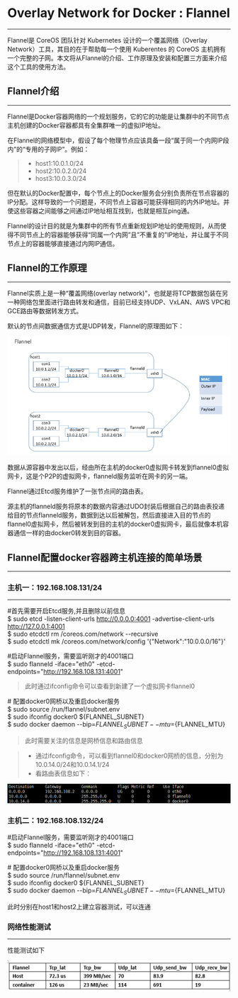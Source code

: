 # Overlay Network for Docker : Flannel
***

Flannel是 CoreOS 团队针对 Kubernetes 设计的一个覆盖网络（Overlay Network）工具，其目的在于帮助每一个使用 Kuberentes 的 CoreOS 主机拥有一个完整的子网。本文将从Flannel的介绍、工作原理及安装和配置三方面来介绍这个工具的使用方法。

## Flannel介绍
***
Flannel是Docker容器网络的一个规划服务，它的它的功能是让集群中的不同节点主机创建的Docker容器都具有全集群唯一的虚拟IP地址。

在Flannel的网络模型中，假设了每个物理节点应该具备一段“属于同一个内网IP段内”的“专用的子网IP”。例如：
> * host1:10.0.1.0/24
> * host2:10.0.2.0/24
> * host3:10.0.3.0/24

但在默认的Docker配置中，每个节点上的Docker服务会分别负责所在节点容器的IP分配。这样导致的一个问题是，不同节点上容器可能获得相同的内外IP地址。并使这些容器之间能够之间通过IP地址相互找到，也就是相互ping通。

Flannel的设计目的就是为集群中的所有节点重新规划IP地址的使用规则，从而使得不同节点上的容器能够获得“同属一个内网”且”不重复的”IP地址，并让属于不同节点上的容器能够直接通过内网IP通信。

## Flannel的工作原理
***

Flannel实质上是一种“覆盖网络(overlay network)”，也就是将TCP数据包装在另一种网络包里面进行路由转发和通信，目前已经支持UDP、VxLAN、AWS VPC和GCE路由等数据转发方式。

默认的节点间数据通信方式是UDP转发，Flannel的原理图如下：

![Flannel-1](flannel-1.png)

数据从源容器中发出以后，经由所在主机的docker0虚拟网卡转发到flannel0虚拟网卡，这是个P2P的虚拟网卡，flanneld服务监听在网卡的另一端。

Flannel通过Etcd服务维护了一张节点间的路由表。

源主机的flanneld服务将原本的数据内容通过UDO封装后根据自己的路由表投递给目的节点flanneld服务，数据到达以后被解包，然后直接进入目的节点的flannel0虚拟网卡，然后被转发到目的主机的docker0虚拟网卡，最后就像本机容器通信一样的由docker0转发到目的容器。

## Flannel配置docker容器跨主机连接的简单场景
***

### 主机一：192.168.108.131/24
***
\#首先需要开启Etcd服务,并且删除以前信息  
$ sudo etcd -listen-client-urls http://0.0.0.0:4001 -advertise-client-urls http://127.0.0.1:4001  
$ sudo etcdctl rm /coreos.com/network --recursive  
$ sudo etcdctl mk /coreos.com/network/config '{"Network":"10.0.0.0/16"}'

\#启动Flannel服务，需要监听刚才的4001端口  
$ sudo flanneld -iface="eth0" -etcd-endpoints="http://192.168.108.131:4001"  

> 此时通过ifconfig命令可以查看到新建了一个虚拟网卡flannel0

\# 配置docker0网桥以及重启docker服务  
$ sudo source /run/flannel/subnet.env  
$ sudo ifconfig docker0 ${FLANNEL_SUBNET}  
$ sudo docker daemon --bip=${FLANNEL_SUBNET} --mtu=${FLANNEL_MTU}

> 此时需要关注的信息是网桥信息和路由信息

> * 通过ifconfig命令，可以看到flannel0和docker0网桥的信息，分别为10.0.14.0/24和10.0.14.1/24
> * 看路由表信息如下：

![flannel2](flannel-2.png)

### 主机二：192.168.108.132/24

\#启动Flannel服务，需要监听刚才的4001端口  
$ sudo flanneld -iface="eth0" -etcd-endpoints="http://192.168.108.131:4001"  

\# 配置docker0网桥以及重启docker服务  
$ sudo source /run/flannel/subnet.env  
$ sudo ifconfig docker0 ${FLANNEL_SUBNET}  
$ sudo docker daemon --bip=${FLANNEL_SUBNET} --mtu=${FLANNEL_MTU}

此时分别在host1和host2上建立容器测试，可以连通

### 网络性能测试
***
性能测试如下  

![flannel](flannel-test.png)






